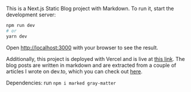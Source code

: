 This is a Next.js Static Blog project with Markdown. To run it, start the development server: 
```bash
npm run dev
# or
yarn dev
```

Open [http://localhost:3000](http://localhost:3000) with your browser to see the result.

Additionally, this project is deployed with Vercel and is live at [this link](https://blog-chi-orpin.vercel.app/). The blog posts are written in markdown and are extracted from a couple of articles I wrote on dev.to, which you can check out [here](https://dev.to/firangizg).

Dependencies: 
run ```npm i marked gray-matter```
